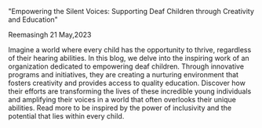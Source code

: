 "Empowering the Silent Voices: Supporting Deaf Children through Creativity and Education"
 
 Reemasingh 21 May,2023

 Imagine a world where every child has the opportunity to thrive, regardless of their hearing abilities. In this blog, we delve into the inspiring work of an organization dedicated to empowering deaf children. Through innovative programs and initiatives, they are creating a nurturing environment that fosters creativity and provides access to quality education. Discover how their efforts are transforming the lives of these incredible young individuals and amplifying their voices in a world that often overlooks their unique abilities. Read more to be inspired by the power of inclusivity and the potential that lies within every child.